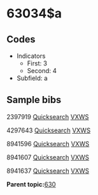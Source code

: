 # 63034$a

## Codes

-   Indicators
    -   First: 3
    -   Second: 4
-   Subfield: a

## Sample bibs

2397919 [Quicksearch](https://search.library.yale.edu/catalog/2397919) [VXWS](http://prodorbis.library.yale.edu:7014/vxws/GetHoldingsService?bibId=2397919)

4297643 [Quicksearch](https://search.library.yale.edu/catalog/4297643) [VXWS](http://prodorbis.library.yale.edu:7014/vxws/GetHoldingsService?bibId=4297643)

8941596 [Quicksearch](https://search.library.yale.edu/catalog/8941596) [VXWS](http://prodorbis.library.yale.edu:7014/vxws/GetHoldingsService?bibId=8941596)

8941607 [Quicksearch](https://search.library.yale.edu/catalog/8941607) [VXWS](http://prodorbis.library.yale.edu:7014/vxws/GetHoldingsService?bibId=8941607)

8941637 [Quicksearch](https://search.library.yale.edu/catalog/8941637) [VXWS](http://prodorbis.library.yale.edu:7014/vxws/GetHoldingsService?bibId=8941637)

**Parent topic:**[630](../../tags/630/630.md)

